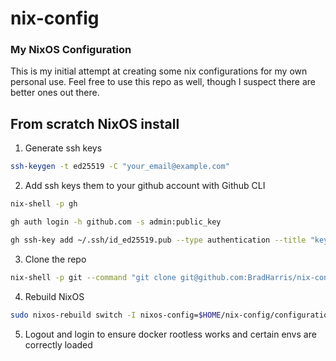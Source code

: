 # nix-config

### My NixOS Configuration

This is my initial attempt at creating some nix configurations for my own personal use. Feel free to use this repo as well, though I suspect there are better ones out there.

## From scratch NixOS install

1. Generate ssh keys
```bash
ssh-keygen -t ed25519 -C "your_email@example.com"
```

2. Add ssh keys them to your github account with Github CLI
```bash
nix-shell -p gh 

gh auth login -h github.com -s admin:public_key

gh ssh-key add ~/.ssh/id_ed25519.pub --type authentication --title "key name"
```

3. Clone the repo
```bash
nix-shell -p git --command "git clone git@github.com:BradHarris/nix-config.git $HOME/nix-config"
```

4. Rebuild NixOS
```bash
sudo nixos-rebuild switch -I nixos-config=$HOME/nix-config/configuration.nix
```

5. Logout and login to ensure docker rootless works and certain envs are correctly loaded